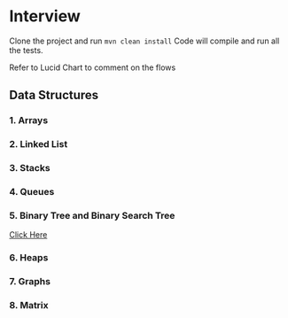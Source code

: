 # Interview

  Clone the project and run `mvn clean install` Code will compile and run all the tests. 
  
  Refer to Lucid Chart to comment on the flows  

 ## Data Structures
   
### 1. Arrays
### 2. Linked List
### 3. Stacks
### 4. Queues
### 5. Binary Tree and Binary Search Tree
[Click Here](./documentation/tree.md)
### 6. Heaps
### 7. Graphs 
### 8. Matrix

 